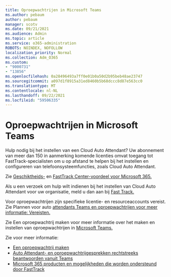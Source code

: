```yaml
---
title: Oproepwachtrijen in Microsoft Teams
ms.author: pebaum
author: pebaum
manager: scotv
ms.date: 09/21/2021
ms.audience: Admin
ms.topic: article
ms.service: o365-administration
ROBOTS: NOINDEX, NOFOLLOW
localization_priority: Normal
ms.collection: Adm_O365
ms.custom:
- "9000731"
- "13856"
ms.openlocfilehash: 0a28496493a7ff0e01b0a50d2b95beb48ae23747
ms.sourcegitcommit: a097d1f8915a31ed8460b5b68dccc8d87e563cc0
ms.translationtype: MT
ms.contentlocale: nl-NL
ms.lasthandoff: 09/22/2021
ms.locfileid: "59506335"
---
```

# <a name="call-queues-in-microsoft-teams"></a>Oproepwachtrijen in Microsoft Teams

Hulp nodig bij het instellen van een Cloud Auto Attendant? Uw abonnement van meer dan 150 in aanmerking komende licenties omvat toegang tot FastTrack-specialisten om u op afstand te helpen bij het instellen en configureren van telefoonsysteemfuncties, zoals Cloud Auto Attendant.

Zie [Geschiktheids-](https://docs.microsoft.com/fasttrack/eligibility) en [FastTrack Center-voordeel voor Microsoft 365.](https://docs.microsoft.com/fasttrack/introduction#what-is-fasttrack-for-microsoft-365)

Als u een verzoek om hulp wilt indienen bij het instellen van Cloud Auto Attendant voor uw organisatie, meld u dan aan bij [Fast Track.](https://www.microsoft.com/fasttrack?rtc=1)

Voor oproepwachtrijen zijn specifieke licentie- en resourceaccounts vereist. Zie Plannen voor auto [attendants Teams en oproepwachtrijen voor meer informatie: Vereisten.](https://docs.microsoft.com/microsoftteams/plan-auto-attendant-call-queue#prerequisites)

Zie Een oproepwachtrij maken voor meer informatie over het maken en instellen van oproepwachtrijen in [Microsoft Teams.](https://docs.microsoft.com/microsoftteams/create-a-phone-system-call-queue) 

Zie voor meer informatie:

- [Een oproepwachtrij maken](https://docs.microsoft.com/microsoftteams/create-a-phone-system-call-queue)
- [Auto Attendant- en oproepwachtrijgesprekken rechtstreeks beantwoorden vanuit Teams](https://docs.microsoft.com/microsoftteams/answer-auto-attendant-and-call-queue-calls)
- [Microsoft 365 producten en mogelijkheden die worden ondersteund door FastTrack](https://docs.microsoft.com/fasttrack/products-and-capabilities#office-365)
